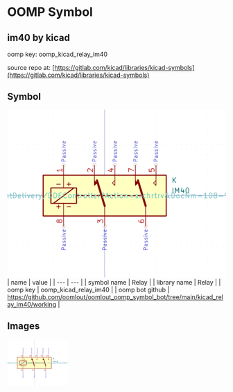 # OOMP Symbol  
## im40  by kicad  
  
oomp key: oomp_kicad_relay_im40  
  
source repo at: [https://gitlab.com/kicad/libraries/kicad-symbols](https://gitlab.com/kicad/libraries/kicad-symbols)  
## Symbol  
  
[![working.png](working_600.png)](working.png)  
| name | value | 
| --- | --- | 
| symbol name | Relay | 
| library name | Relay | 
| oomp key | oomp_kicad_relay_im40 | 
| oomp bot github | https://github.com/oomlout/oomlout_oomp_symbol_bot/tree/main/kicad_relay_im40/working | 
## Images  
  
[![working.png](working_140.png)](working.png)  
